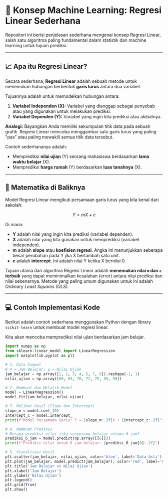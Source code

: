 # 🧠 Konsep Machine Learning: Regresi Linear Sederhana

Repositori ini berisi penjelasan sederhana mengenai konsep Regresi Linear, salah satu algoritma paling fundamental dalam statistik dan machine learning untuk tujuan prediksi.

---

## 📈 Apa itu Regresi Linear?

Secara sederhana, **Regresi Linear** adalah sebuah metode untuk menemukan hubungan berbentuk **garis lurus** antara dua variabel.

Tujuannya adalah untuk memodelkan hubungan antara:
1.  **Variabel Independen (X):** Variabel yang dianggap sebagai penyebab atau yang digunakan untuk melakukan prediksi.
2.  **Variabel Dependen (Y):** Variabel yang ingin kita prediksi atau akibatnya.

**Analogi:** Bayangkan Anda memiliki sekumpulan titik data pada sebuah grafik. Regresi Linear mencoba menggambar satu garis lurus yang paling "pas" atau paling mewakili semua titik data tersebut.



Contoh sederhananya adalah:
* Memprediksi **nilai ujian** (Y) seorang mahasiswa berdasarkan **lama waktu belajar** (X).
* Memprediksi **harga rumah** (Y) berdasarkan **luas tanahnya** (X).

---

## 🔢 Matematika di Baliknya

Model Regresi Linear mengikuti persamaan garis lurus yang kita kenal dari sekolah:

$$ Y = mX + c $$

Di mana:
-   **Y** adalah nilai yang ingin kita prediksi (variabel dependen).
-   **X** adalah nilai yang kita gunakan untuk memprediksi (variabel independen).
-   **m** adalah **slope** atau **koefisien regresi**. Angka ini menunjukkan seberapa besar perubahan pada Y jika X bertambah satu unit.
-   **c** adalah **intercept**. Ini adalah nilai Y ketika X bernilai 0.

Tujuan utama dari algoritma Regresi Linear adalah **menemukan nilai `m` dan `c` terbaik** yang dapat meminimalkan kesalahan (error) antara nilai prediksi dan nilai sebenarnya. Metode yang paling umum digunakan untuk ini adalah *Ordinary Least Squares (OLS)*.

---

## 💻 Contoh Implementasi Kode

Berikut adalah contoh sederhana menggunakan Python dengan library `scikit-learn` untuk membuat model regresi linear.

Kita akan mencoba memprediksi nilai ujian berdasarkan jam belajar.

```python
import numpy as np
from sklearn.linear_model import LinearRegression
import matplotlib.pyplot as plt

# 1. Data Sampel
# X = Jam Belajar, y = Nilai Ujian
jam_belajar = np.array([1, 2, 3, 4, 5, 7, 8]).reshape(-1, 1)
nilai_ujian = np.array([60, 65, 70, 72, 75, 85, 90])

# 2. Membuat dan Melatih Model
model = LinearRegression()
model.fit(jam_belajar, nilai_ujian)

# 3. Melihat Hasil (Slope dan Intercept)
slope_m = model.coef_[0]
intercept_c = model.intercept_
print(f"Model Persamaan Garis: Y = {slope_m:.2f}X + {intercept_c:.2f}")

# 4. Membuat Prediksi
# Berapa prediksi nilai jika seseorang belajar selama 6 jam?
prediksi_6_jam = model.predict(np.array([[6]]))
print(f"Prediksi nilai untuk 6 jam belajar: {prediksi_6_jam[0]:.2f}")

# 5. Visualisasi Hasil
plt.scatter(jam_belajar, nilai_ujian, color='blue', label='Data Asli')
plt.plot(jam_belajar, model.predict(jam_belajar), color='red', label='Garis Regresi')
plt.title('Jam Belajar vs Nilai Ujian')
plt.xlabel('Jam Belajar')
plt.ylabel('Nilai Ujian')
plt.legend()
plt.grid(True)
plt.show()